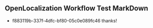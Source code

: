 ## OpenLocalization Workflow Test MarkDown
* f883119b-337f-4dfc-bf80-05c0e089fc46 thanks!

<!--HONumber=Sep16_HO1-->



